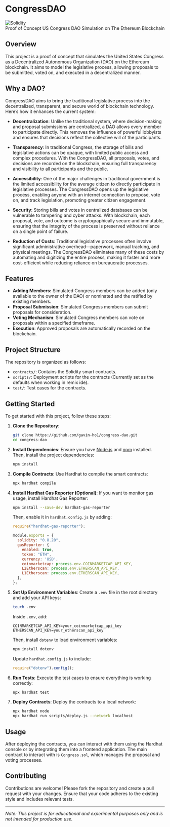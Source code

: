 
# CongressDAO

![Solidity](https://img.shields.io/badge/Solidity-%23363636.svg?style=for-the-badge&logo=solidity&logoColor=white)
<br>
Proof of Concept US Congress DAO Simulation on The Ethereum Blockchain

## Overview

This project is a proof of concept that simulates the United States Congress as a Decentralized Autonomous Organization (DAO) on the Ethereum blockchain. It aims to model the legislative process, allowing proposals to be submitted, voted on, and executed in a decentralized manner.

## Why a DAO?

CongressDAO aims to bring the traditional legislative process into the decentralized, transparent, and secure world of blockchain technology. Here’s how it enhances the current system:

- **Decentralization**: Unlike the traditional system, where decision-making and proposal submissions are centralized, a DAO allows every member to participate directly. This removes the influence of powerful lobbyists and ensures that decisions reflect the collective will of the participants.

- **Transparency**: In traditional Congress, the storage of bills and legislative actions can be opaque, with limited public access and complex procedures. With the CongressDAO, all proposals, votes, and decisions are recorded on the blockchain, ensuring full transparency and visibility to all participants and the public.

- **Accessibility**: One of the major challenges in traditional government is the limited accessibility for the average citizen to directly participate in legislative processes. The CongressDAO opens up the legislative process, enabling anyone with an internet connection to propose, vote on, and track legislation, promoting greater citizen engagement.

- **Security**: Storing bills and votes in centralized databases can be vulnerable to tampering and cyber attacks. With blockchain, each proposal, vote, and outcome is cryptographically secure and immutable, ensuring that the integrity of the process is preserved without reliance on a single point of failure.

- **Reduction of Costs**: Traditional legislative processes often involve significant administrative overhead—paperwork, manual tracking, and physical meetings. The CongressDAO eliminates many of these costs by automating and digitizing the entire process, making it faster and more cost-efficient while reducing reliance on bureaucratic processes.


## Features

- **Adding Members:** Simulated Congress members can be added (only available to the owner of the DAO) or nominated and the ratified by existing members.
- **Proposal Submission**: Simulated Congress members can submit proposals for consideration.
- **Voting Mechanism**: Simulated Congress members can vote on proposals within a specified timeframe.
- **Execution**: Approved proposals are automatically recorded on the blockchain.

## Project Structure

The repository is organized as follows:

- `contracts/`: Contains the Solidity smart contracts.
- `scripts/`: Deployment scripts for the contracts (Currently set as the defaults when working in remix ide).
- `test/`: Test cases for the contracts.

## Getting Started

To get started with this project, follow these steps:

1. **Clone the Repository**:
   ```bash
   git clone https://github.com/gavin-ho1/congress-dao.git
   cd congress-dao
   ```

2. **Install Dependencies**:
   Ensure you have [Node.js](https://nodejs.org/) and [npm](https://www.npmjs.com/) installed. Then, install the project dependencies:
   ```bash
   npm install
   ```

3. **Compile Contracts**:
   Use Hardhat to compile the smart contracts:
   ```bash
   npx hardhat compile
   ```

4. **Install Hardhat Gas Reporter (Optional)**:
   If you want to monitor gas usage, install Hardhat Gas Reporter:
   ```bash
   npm install --save-dev hardhat-gas-reporter
   ```
   Then, enable it in `hardhat.config.js` by adding:
   ```javascript
   require("hardhat-gas-reporter");

   module.exports = {
     solidity: "0.8.28",
     gasReporter: {
       enabled: true,
       token: "ETH",
       currency: 'USD',
       coinmarketcap: process.env.COINMARKETCAP_API_KEY, 
       L2Etherscan: process.env.ETHERSCAN_API_KEY,
       L1Etherscan: process.env.ETHERSCAN_API_KEY,
     },
   };
   ```

5. **Set Up Environment Variables**:
   Create a `.env` file in the root directory and add your API keys:
   ```bash
   touch .env
   ```

   Inside `.env`, add:
   ```
   COINMARKETCAP_API_KEY=your_coinmarketcap_api_key
   ETHERSCAN_API_KEY=your_etherscan_api_key
   ```

   Then, install `dotenv` to load environment variables:
   ```bash
   npm install dotenv
   ```

   Update `hardhat.config.js` to include:
   ```javascript
   require("dotenv").config();
   ```

6. **Run Tests**:
   Execute the test cases to ensure everything is working correctly:
   ```bash
   npx hardhat test
   ```

7. **Deploy Contracts**:
   Deploy the contracts to a local network:
   ```bash
   npx hardhat node
   npx hardhat run scripts/deploy.js --network localhost
   ```

## Usage

After deploying the contracts, you can interact with them using the Hardhat console or by integrating them into a frontend application. The main contract to interact with is `Congress.sol`, which manages the proposal and voting processes.

## Contributing

Contributions are welcome! Please fork the repository and create a pull request with your changes. Ensure that your code adheres to the existing style and includes relevant tests.

---

*Note: This project is for educational and experimental purposes only and is not intended for production use.*
